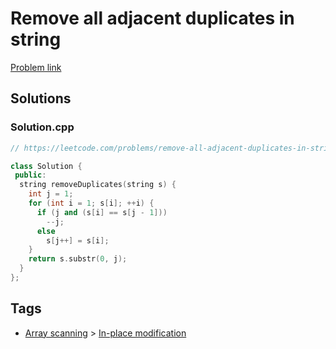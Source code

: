 # Remove all adjacent duplicates in string

[Problem link](https://leetcode.com/problems/remove-all-adjacent-duplicates-in-string)

## Solutions


### Solution.cpp
```cpp
// https://leetcode.com/problems/remove-all-adjacent-duplicates-in-string

class Solution {
 public:
  string removeDuplicates(string s) {
    int j = 1;
    for (int i = 1; s[i]; ++i) {
      if (j and (s[i] == s[j - 1]))
        --j;
      else
        s[j++] = s[i];
    }
    return s.substr(0, j);
  }
};
```
## Tags

* [Array scanning](/README.md#Array_scanning) > [In-place modification](/README.md#Array_scanning-In_place_modification)
